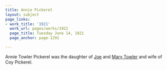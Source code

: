 ```yaml
---
title: Annie Pickerel
layout: subject
page_links:
- work_title: '1921'
  work_url: pages/works/1921
  page_title: Tuesday June 14, 1921
  page_anchor: page-1291

---
```

<p>Annie Towler Pickerel was the daughter of <a href='../subjects/7441' title='Joseph Terry Towler'>Joe</a> and <a href='../subjects/7446' title='Mary Christine Craddock Towler'>Mary Towler</a> and wife of Coy Pickerel.</p>